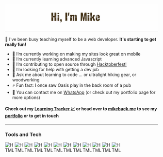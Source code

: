 
<img alt="Banner image with cutout text and outdoor icons in background: Hello I'm Mike." src="banner.gif">

👋 I've been busy teaching myself to be a web developer. **It's starting to get really fun!**<br>

- 🔭 I’m currently working on making my sites look great on mobile
- 🌱 I’m currently learning advanced Javascript
- 👯 I’m contributing to open source through [Hacktoberfest!][Hacktoberfest]
- 🤔 I’m looking for help with getting a dev job
- 💬 Ask me about learning to code ... or ultralight hiking gear, or woodworking
- ⚡ Fun fact: I once saw Oasis play in the back room of a pub
- :mega: You can contact me on [WhatsApp](https://wa.me/61438651533) (or check out my portfolio page for more options)

#### Check out my [Learning Tracker :chart_with_upwards_trend:][tracker] or head over to [mikeback.me][website] to see my [portfolio][website] or to get in touch

___

### Tools and Tech

[<img align="left" height="32" width="32" alt="HTML5" src="https://cdn.jsdelivr.net/npm/simple-icons@v3/icons/html5.svg" />][website]
[<img align="left" height="32" width="32" alt="HTML5" src="https://cdn.jsdelivr.net/npm/simple-icons@v3/icons/css3.svg" />][website]
[<img align="left" height="32" width="32" alt="HTML5" src="https://cdn.jsdelivr.net/npm/simple-icons@v3/icons/javascript.svg" />][website]
[<img align="left" height="32" width="32" alt="HTML5" src="https://cdn.jsdelivr.net/npm/simple-icons@v3/icons/bootstrap.svg" />][website]
[<img align="left" height="32" width="32" alt="HTML5" src="https://cdn.jsdelivr.net/npm/simple-icons@v3/icons/sass.svg" />][website]
[<img align="left" height="32" width="32" alt="HTML5" src="https://cdn.jsdelivr.net/npm/simple-icons@v3/icons/jquery.svg" />][website]
[<img align="left" height="32" width="32" alt="HTML5" src="https://cdn.jsdelivr.net/npm/simple-icons@v3/icons/node-dot-js.svg" />][website]
[<img align="left" height="32" width="32" alt="HTML5" src="https://cdn.jsdelivr.net/npm/simple-icons@v3/icons/mongodb.svg" />][website]
[<img align="left" height="32" width="32" alt="HTML5" src="https://cdn.jsdelivr.net/npm/simple-icons@v3/icons/visualstudiocode.svg" />][website]
[<img align="left" height="32" width="32" alt="HTML5" src="https://cdn.jsdelivr.net/npm/simple-icons@v3/icons/powershell.svg" />][website]
[<img align="left" height="32" width="32" alt="HTML5" src="https://cdn.jsdelivr.net/npm/simple-icons@v3/icons/git.svg" />][website]
[<img align="left" height="32" width="32" alt="HTML5" src="https://cdn.jsdelivr.net/npm/simple-icons@v3/icons/github.svg" />][website]


[tracker]: https://github.com/MakeItBack/Learning-Tracker
[website]: https://www.mikeback.me
[hacktoberfest]: https://hacktoberfest.digitalocean.com/

